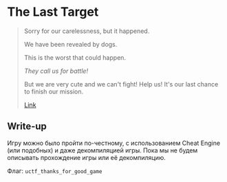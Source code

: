# The Last Target

> Sorry for our carelessness, but it happened.
> 
> We have been revealed by dogs.
> 
> This is the worst that could happen.
> 
> *They call us for battle!*
>
> But we are very cute and we can't fight! Help us! It's our last chance to finish our mission.
>
> [Link](https://yadi.sk/d/ex7OpszW3F2fpZ)

## Write-up
Игру можно было пройти по-честному, с использованием Cheat Engine (или подобных) и даже декомпиляцией игры.
Пока мы не будем описывать прохождение игры или её декомпиляцию.

Флаг: `uctf_thanks_for_good_game`
